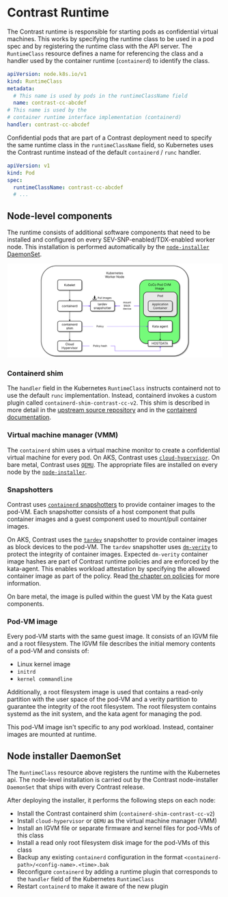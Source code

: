# Contrast Runtime

The Contrast runtime is responsible for starting pods as confidential virtual machines.
This works by specifying the runtime class to be used in a pod spec and by registering the runtime class with the API server.
The `RuntimeClass` resource defines a name for referencing the class and
a handler used by the container runtime (`containerd`) to identify the class.

```yaml
apiVersion: node.k8s.io/v1
kind: RuntimeClass
metadata:
  # This name is used by pods in the runtimeClassName field
  name: contrast-cc-abcdef
# This name is used by the
# container runtime interface implementation (containerd)
handler: contrast-cc-abcdef
```

Confidential pods that are part of a Contrast deployment need to specify the
same runtime class in the `runtimeClassName` field, so Kubernetes uses the
Contrast runtime instead of the default `containerd` / `runc` handler.

```yaml
apiVersion: v1
kind: Pod
spec:
  runtimeClassName: contrast-cc-abcdef
  # ...
```

## Node-level components

The runtime consists of additional software components that need to be installed
and configured on every SEV-SNP-enabled/TDX-enabled worker node.
This installation is performed automatically by the [`node-installer` DaemonSet](#node-installer-daemonset).

![Runtime components](../_media/runtime.svg)

### Containerd shim

The `handler` field in the Kubernetes `RuntimeClass` instructs containerd not to use the default `runc` implementation.
Instead, containerd invokes a custom plugin called `containerd-shim-contrast-cc-v2`.
This shim is described in more detail in the [upstream source repository](https://github.com/kata-containers/kata-containers/tree/3.4.0/src/runtime) and in the [containerd documentation](https://github.com/containerd/containerd/blob/main/core/runtime/v2/README.md).

### Virtual machine manager (VMM)

The `containerd` shim uses a virtual machine monitor to create a confidential virtual machine for every pod.
On AKS, Contrast uses [`cloud-hypervisor`](https://www.cloudhypervisor.org).
On bare metal, Contrast uses [`QEMU`](https://www.qemu.org/).
The appropriate files are installed on every node by the [`node-installer`](#node-installer-daemonset).

### Snapshotters

Contrast uses [`containerd` snapshotters](https://github.com/containerd/containerd/tree/v1.7.16/docs/snapshotters/README.md) to provide container images to the pod-VM.
Each snapshotter consists of a host component that pulls container images and a guest component used to mount/pull container images.

On AKS, Contrast uses the [`tardev`](https://github.com/kata-containers/tardev-snapshotter) snapshotter to provide container images as block devices to the pod-VM.
The `tardev` snapshotter uses [`dm-verity`](https://docs.kernel.org/admin-guide/device-mapper/verity.html) to protect the integrity of container images.
Expected `dm-verity` container image hashes are part of Contrast runtime policies and are enforced by the kata-agent.
This enables workload attestation by specifying the allowed container image as part of the policy. Read [the chapter on policies](policies.md) for more information.

On bare metal, the image is pulled within the guest VM by the Kata guest components.

### Pod-VM image

Every pod-VM starts with the same guest image. It consists of an IGVM file and a root filesystem.
The IGVM file describes the initial memory contents of a pod-VM and consists of:

- Linux kernel image
- `initrd`
- `kernel commandline`

Additionally, a root filesystem image is used that contains a read-only partition with the user space of the pod-VM and a verity partition to guarantee the integrity of the root filesystem.
The root filesystem contains systemd as the init system, and the kata agent for managing the pod.

This pod-VM image isn't specific to any pod workload. Instead, container images are mounted at runtime.

## Node installer DaemonSet

The `RuntimeClass` resource above registers the runtime with the Kubernetes api.
The node-level installation is carried out by the Contrast node-installer
`DaemonSet` that ships with every Contrast release.

After deploying the installer, it performs the following steps on each node:

- Install the Contrast containerd shim (`containerd-shim-contrast-cc-v2`)
- Install `cloud-hypervisor` or `QEMU` as the virtual machine manager (VMM)
- Install an IGVM file or separate firmware and kernel files for pod-VMs of this class
- Install a read only root filesystem disk image for the pod-VMs of this class
- Backup any existing `containerd` configuration in the format
`<containerd-path>/<config-name>.<time>.bak`
- Reconfigure `containerd` by adding a runtime plugin that corresponds to the `handler` field of the Kubernetes `RuntimeClass`
- Restart `containerd` to make it aware of the new plugin
